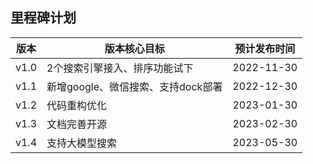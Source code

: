 ## 里程碑计划

| 版本   | 版本核心目标                 | 预计发布时间     |
|------|------------------------|------------|
| v1.0 | 2个搜索引擎接入、排序功能试下        | 2022-11-30 |
| v1.1 | 新增google、微信搜索、支持dock部署 | 2022-12-30 |
| v1.2 | 代码重构优化                 | 2023-01-30 |
| v1.3 | 文档完善开源                 | 2023-02-30 |
| v1.4 | 支持大模型搜索                | 2023-05-30 |
